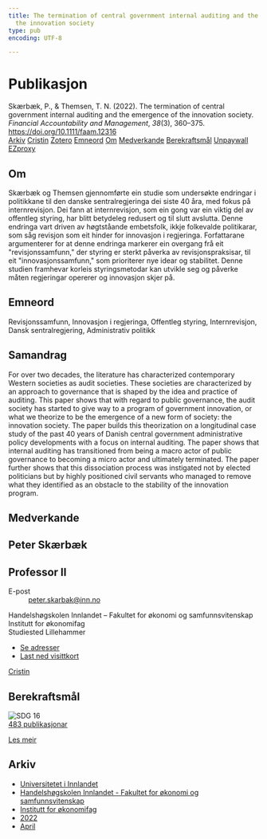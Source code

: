 ```yaml
---
title: The termination of central government internal auditing and the emergence of
  the innovation society
type: pub
encoding: UTF-8

---
```

<h1>Publikasjon</h1>
<article id="csl-bib-container-8ZGGW3S5" class="csl-bib-container">
  <div class="csl-bib-body"> <div class="csl-entry">Skærbæk, P., &#38; Themsen, T. N. (2022). The termination of central government internal auditing and the emergence of the innovation society. <i>Financial Accountability and Management</i>, <i>38</i>(3), 360–375. <a href="https://doi.org/10.1111/faam.12316">https://doi.org/10.1111/faam.12316</a></div> </div>
  <div class="csl-bib-buttons">
    <a href="#taxonomy-article-8ZGGW3S5" alt="archive" class="csl-bib-button">Arkiv</a>
    <a href="https://app.cristin.no/results/show.jsf?id=2016636" alt="Cristin" class="csl-bib-button">Cristin</a>
    <a href="http://zotero.org/groups/5881554/items/8ZGGW3S5" alt="Zotero" class="csl-bib-button">Zotero</a>
    <a href="#keywords-article-8ZGGW3S5" alt="keywords" class="csl-bib-button">Emneord</a>
    <a href="#about-article-8ZGGW3S5" alt="about_pub" class="csl-bib-button">Om</a>
    <a href="#contributors-article-8ZGGW3S5" alt="contributors" class="csl-bib-button">Medverkande</a>
    <a href="#sdg-article-8ZGGW3S5" alt="sdg" class="csl-bib-button">Berekraftsmål</a>
    <a href="https://doi.org/10.1111/faam.12316" alt="Unpaywall" class="csl-bib-button">Unpaywall</a>
    <a href="https://doi.org/10.1111/faam.12316" alt="EZproxy" class="csl-bib-button">EZproxy</a>
  </div>
  <div id="csl-bib-meta-container-8ZGGW3S5"></div>
</article>
<div id="csl-bib-meta-8ZGGW3S5" class="csl-bib-meta">
  <article id="about-article-8ZGGW3S5" class="about_pub-article">
    <h1>Om</h1>
    Skærbæk og Themsen gjennomførte ein studie som undersøkte endringar i politikkane til den danske sentralregjeringa dei siste 40 åra, med fokus på internrevisjon. Dei fann at internrevisjon, som ein gong var ein viktig del av offentleg styring, har blitt betydeleg redusert og til slutt avslutta. Denne endringa vart driven av høgtståande embetsfolk, ikkje folkevalde politikarar, som såg revisjon som eit hinder for innovasjon i regjeringa. Forfattarane argumenterer for at denne endringa markerer ein overgang frå eit "revisjonssamfunn," der styring er sterkt påverka av revisjonspraksisar, til eit "innovasjonssamfunn," som prioriterer nye idear og stabilitet. Denne studien framhevar korleis styringsmetodar kan utvikle seg og påverke måten regjeringar opererer og innovasjon skjer på.
  </article>
  <article id="keywords-article-8ZGGW3S5" class="keywords-article">
    <h1>Emneord</h1>
    Revisjonssamfunn, Innovasjon i regjeringa, Offentleg styring, Internrevisjon, Dansk sentralregjering, Administrativ politikk
  </article>
  <article id="abstract-article-8ZGGW3S5" class="abstract-article">
    <h1>Samandrag</h1>
    For over two decades, the literature has characterized contemporary Western societies as audit societies. These societies are characterized by an approach to governance that is shaped by the idea and practice of auditing. This paper shows that with regard to public governance, the audit society has started to give way to a program of government innovation, or what we theorize to be the emergence of a new form of society: the innovation society. The paper builds this theorization on a longitudinal case study of the past 40 years of Danish central government administrative policy developments with a focus on internal auditing. The paper shows that internal auditing has transitioned from being a macro actor of public governance to becoming a micro actor and ultimately terminated. The paper further shows that this dissociation process was instigated not by elected politicians but by highly positioned civil servants who managed to remove what they identified as an obstacle to the stability of the innovation program.
  </article>
  <article id="contributors-article-8ZGGW3S5" class="contributors-article">
    <h1>Medverkande</h1>
    <div class="personas"> <div class="vrtx-hinn-person-card"> <div class="photo"> <i class="lar la-user-circle missing-person"></i> </div> <div class="info"> <hgroup><h1>Peter Skærbæk</h1> <h2>Professor II</h2> </hgroup><dl> <dt>E-post</dt> <dd> <a href="mailto:peter.skarbak@inn.no">peter.skarbak@inn.no</a> </dd> </dl> <p> Handelshøgskolen Innlandet – Fakultet for økonomi og samfunnsvitenskap<br> Institutt for økonomifag<br> Studiested Lillehammer </p> <ul class="vrtx-hinn-links"> <li><a href="https://www.inn.no/finn-en-ansatt/peter-skarbak.html#vrtx-hinn-addresses">Se adresser</a></li> <li><a href="https://www.inn.no/finn-en-ansatt/peter-skarbak.html?vrtx=vcf">Last ned visittkort</a></li> </ul> </div> </div> <a href="https://app.cristin.no/persons/show.jsf?id=497765" alt="Cristin URL" class="personas-cristin">Cristin</a> </div>
  </article>
  <article id="sdg-article-8ZGGW3S5" class="sdg-article">
    <h1>Berekraftsmål</h1>
    <div class="sdg-container"><div id="sdg16" class="sdg">
        <img src="{{< params subfolder >}}images/sdg/sdg16_nn.png" class="image" alt="SDG 16">
        <div class="sdg-overlay">
          <a href="{{< params subfolder >}}nn/archive/?sdg=16#archive" class="sdg-publication-count"><span>483</span> publikasjonar</a>
          <p><a href="https://fn.no/om-fn/fns-baerekraftsmaal/fred-rettferdighet-og-velfungerende-institusjoner?lang=nno-NO" class="sdg-read-more">Les meir</a></p>
        </div>
      </div></div>
  </article>
  <article id="taxonomy-article-8ZGGW3S5" class="taxonomy-article">
    <h1>Arkiv</h1>
    <ul>
      <li><a href="{{< params subfolder >}}nn/archive/?key=3DCRN523">Universitetet i Innlandet</a></li>
      <li><a href="{{< params subfolder >}}nn/archive/?key=DU8Q9LN9">Handelshøgskolen Innlandet - Fakultet for økonomi og samfunnsvitenskap</a></li>
      <li><a href="{{< params subfolder >}}nn/archive/?key=3IQA89I8">Institutt for økonomifag</a></li>
      <li><a href="{{< params subfolder >}}nn/archive/?key=6THNNMZZ">2022</a></li>
      <li><a href="{{< params subfolder >}}nn/archive/?key=QCTXLTN4">April</a></li>
    </ul>
  </article>
</div>
